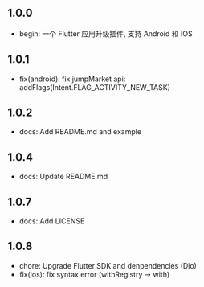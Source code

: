 ## 1.0.0

- begin: 一个 Flutter 应用升级插件, 支持 Android 和 IOS

## 1.0.1

- fix(android): fix jumpMarket api: addFlags(Intent.FLAG_ACTIVITY_NEW_TASK)

## 1.0.2

- docs: Add README.md and example

## 1.0.4

- docs: Update README.md

## 1.0.7

- docs: Add LICENSE

## 1.0.8

- chore: Upgrade Flutter SDK and denpendencies (Dio)
- fix(ios): fix syntax error (withRegistry -> with)
